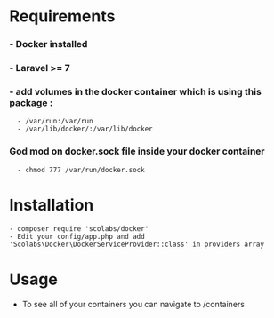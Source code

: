 # Requirements

### -  Docker installed
### - Laravel >= 7
### - add volumes in the docker container which is using this package :
      - /var/run:/var/run
      - /var/lib/docker/:/var/lib/docker
### God mod on docker.sock file inside your docker container
      - chmod 777 /var/run/docker.sock

# Installation

```
- composer require 'scolabs/docker'
- Edit your config/app.php and add 'Scolabs\Docker\DockerServiceProvider::class' in providers array
```

# Usage

- To see all of your containers you can navigate to /containers
